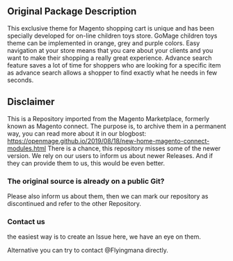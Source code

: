

## Original Package Description

This exclusive theme for Magento shopping cart is unique and has been specially developed for on-line children toys store. GoMage children toys theme can be implemented in orange, grey and purple colors. Easy navigation at your store means that you care about your clients and you want to make their shopping a really great experience. Advance search feature saves a lot of time for shoppers who are looking for a specific item as advance search allows a shopper to find exactly what he needs in few seconds.


## Disclaimer

This is a Repository imported from the Magento Marketplace, formerly known as Magento connect.
The purpose is, to archive them in a permanent way, you can read more about it in our blogbost: https://openmage.github.io/2019/08/18/new-home-magento-connect-modules.html
There is a chance, this repository misses some of the newer version.
We rely on our users to inform us about newer Releases. And if they can provide them to us, this would be even better.

### The original source is already on a public Git?

Please also inform us about them, then we can mark our repository as discontinued and refer to the other Repository.

### Contact us

the easiest way is to create an Issue here, we have an eye on them.

Alternative you can try to contact @Flyingmana directly.
 

